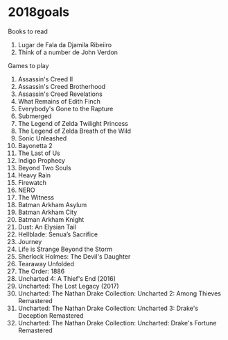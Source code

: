 # 2018goals

Books to read

1. Lugar de Fala da Djamila Ribeiiro
2. Think of a number de John Verdon

Games to play
1. Assassin's Creed II
2. Assassin's Creed Brotherhood
3. Assassin's Creed  Revelations
4. What Remains of Edith Finch
5. Everybody's Gone to the Rapture
6. Submerged
7. The Legend of Zelda Twilight Princess
8. The Legend of Zelda Breath of the Wild
9. Sonic Unleashed
10. Bayonetta 2
11. The Last of Us
12. Indigo Prophecy
13. Beyond Two Souls
14. Heavy Rain
15. Firewatch
16. NERO
17. The Witness
18. Batman Arkham Asylum
19. Batman Arkham City
20. Batman Arkham Knight
21. Dust: An Elysian Tail
22. Hellblade: Senua’s Sacrifice
23. Journey
24. Life is Strange Beyond the Storm
25. Sherlock Holmes: The Devil's Daughter
26. Tearaway Unfolded
27. The Order: 1886
28. Uncharted 4: A Thief's End (2016)
29. Uncharted: The Lost Legacy (2017)
30. Uncharted: The Nathan Drake Collection: Uncharted 2: Among Thieves Remastered
31. Uncharted: The Nathan Drake Collection: Uncharted 3: Drake's Deception Remastered
32. Uncharted: The Nathan Drake Collection: Uncharted: Drake's Fortune Remastered 
